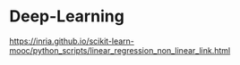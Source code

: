 # Deep-Learning

https://inria.github.io/scikit-learn-mooc/python_scripts/linear_regression_non_linear_link.html
